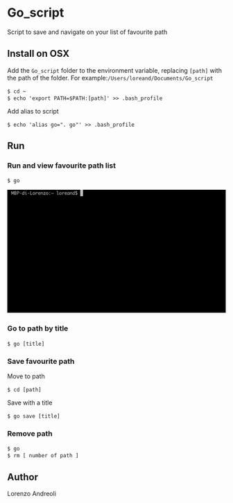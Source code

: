# Go_script
Script to save and navigate on your list of favourite path

## Install on OSX
Add the `Go_script` folder to the environment variable, replacing `[path]` with the path of the folder. 
For example:`/Users/loreand/Documents/Go_script`
```
$ cd ~
$ echo 'export PATH=$PATH:[path]' >> .bash_profile
```

Add alias to script
```
$ echo 'alias go=". go"' >> .bash_profile
```
## Run

### Run and view favourite path list
```
$ go
```
![](https://github.com/loreand95/Go_script/blob/master/images/go_example.gif)

### Go to path by title
```
$ go [title]
```

### Save favourite path
Move to path
```
$ cd [path]
```
Save with a title
```
$ go save [title]
```

### Remove path
```
$ go
$ rm [ number of path ]
```

## Author
Lorenzo Andreoli
